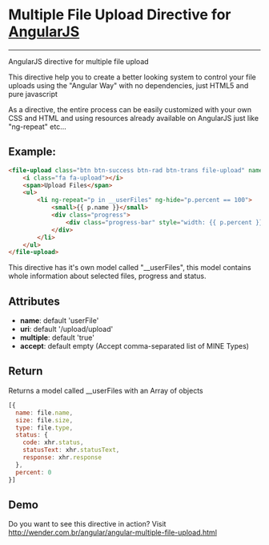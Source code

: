 # Multiple File Upload Directive for [AngularJS](http://angularjs.org/)

***

AngularJS directive for multiple file upload

This directive help you to create a better looking system to control your file uploads using the "Angular Way" with no dependencies, just HTML5 and pure javascript

As a directive, the entire process can be easily customized with your own CSS and HTML and using resources already available on AngularJS just like "ng-repeat" etc...

## Example: 
```HTML
<file-upload class="btn btn-success btn-rad btn-trans file-upload" name="userFile" multiple="false" uri="/upload/upload" accept="">
    <i class="fa fa-upload"></i>
    <span>Upload Files</span>
    <ul>
        <li ng-repeat="p in __userFiles" ng-hide="p.percent == 100">
            <small>{{ p.name }}</small>
            <div class="progress">
                <div class="progress-bar" style="width: {{ p.percent }}%;"></div>
            </div>
        </li>
    </ul>
</file-upload>
```

This directive has it's own model called "__userFiles", this model contains whole information about selected files, progress and status.

## Attributes
- **name**: default 'userFile'
- **uri**: default '/upload/upload'
- **multiple**: default 'true'
- **accept**: default empty (Accept comma-separated list of MINE Types)

## Return
Returns a model called __userFiles with an Array of objects

```JAVASCRIPT
[{
  name: file.name,
  size: file.size,
  type: file.type,
  status: {
    code: xhr.status,
    statusText: xhr.statusText,
    response: xhr.response
  },
  percent: 0
}]
```

## Demo
Do you want to see this directive in action? Visit http://wender.com.br/angular/angular-multiple-file-upload.html